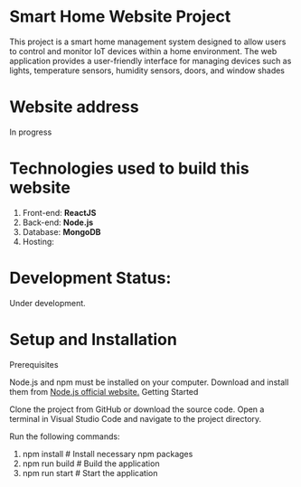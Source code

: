 # Smart Home Website Project
This project is a smart home management system designed to allow users to control and monitor IoT devices within a home environment. The web application provides a user-friendly interface for managing devices such as lights, temperature sensors, humidity sensors, doors, and window shades
# Website address
In progress

# Technologies used to build this website
1. Front-end: <b>ReactJS</b>
2. Back-end: <b>Node.js</b>
3. Database: <b>MongoDB</b>
4. Hosting:

# Development Status:
Under development.
# Setup and Installation
Prerequisites

Node.js and npm must be installed on your computer. Download and install them from [Node.js official website.]([url](https://nodejs.org/en))
Getting Started

Clone the project from GitHub or download the source code.
Open a terminal in Visual Studio Code and navigate to the project directory.

Run the following commands:


1. npm install         # Install necessary npm packages
2. npm run build       # Build the application
3. npm run start       # Start the application

